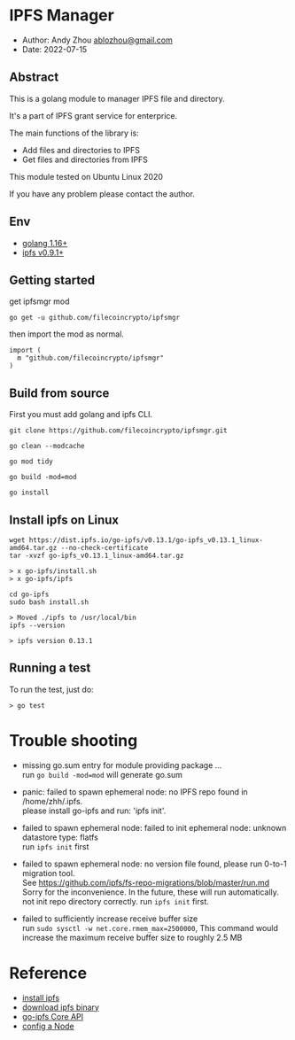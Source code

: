 # IPFS Manager 
- Author: Andy Zhou <ablozhou@gmail.com>
- Date: 2022-07-15

## Abstract
This is a golang module to manager IPFS file and directory.

It's a part of IPFS grant service for enterprice.

The main functions of the library is:
- Add files and directories to IPFS
- Get files and directories from IPFS

This module tested on Ubuntu Linux 2020

If you have any problem please contact the author.

## Env
- [golang 1.16+](https://golang.org/doc/install)
- [ipfs v0.9.1+](https://dist.ipfs.io/#go-ipfs)

## Getting started

get ipfsmgr mod

```
go get -u github.com/filecoincrypto/ipfsmgr
```

then import the mod  as normal.
```
import (
  m "github.com/filecoincrypto/ipfsmgr"
)
```

## Build from source
First you must add golang and ipfs CLI.

```
git clone https://github.com/filecoincrypto/ipfsmgr.git

go clean --modcache

go mod tidy

go build -mod=mod

go install
```

## Install ipfs on Linux
```
wget https://dist.ipfs.io/go-ipfs/v0.13.1/go-ipfs_v0.13.1_linux-amd64.tar.gz --no-check-certificate
tar -xvzf go-ipfs_v0.13.1_linux-amd64.tar.gz

> x go-ipfs/install.sh
> x go-ipfs/ipfs

cd go-ipfs
sudo bash install.sh

> Moved ./ipfs to /usr/local/bin
ipfs --version

> ipfs version 0.13.1
```

## Running a test

To run the test, just do:

```
> go test
```

# Trouble shooting
- missing go.sum entry for module providing package ...  
  run `go build -mod=mod` will generate go.sum

- panic: failed to spawn ephemeral node: no IPFS repo found in /home/zhh/.ipfs.  
  please install go-ipfs and run: 'ipfs init'. 
- failed to spawn ephemeral node: failed to init ephemeral node: unknown datastore type: flatfs  
  run `ipfs init` first
- failed to spawn ephemeral node: no version file found, please run 0-to-1 migration tool.  
See https://github.com/ipfs/fs-repo-migrations/blob/master/run.md  
Sorry for the inconvenience. In the future, these will run automatically.  
  not init repo directory correctly. run `ipfs init` first.
- failed to sufficiently increase receive buffer size  
  run `sudo sysctl -w net.core.rmem_max=2500000`,
  This command would increase the maximum receive buffer size to roughly 2.5 MB

# Reference
- [install ipfs](https://docs.ipfs.io/install/)
- [download ipfs binary](https://dist.ipfs.io/#go-ipfs)
- [go-ipfs Core API](https://godoc.org/github.com/ipfs/interface-go-ipfs-core)
- [config a Node](https://docs.ipfs.io/how-to/configure-node/)